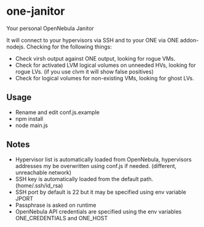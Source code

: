 # one-janitor
Your personal OpenNebula Janitor

It will connect to your hypervisors via SSH and to your ONE via ONE addon-nodejs. Checking for the following things:

* Check virsh output against ONE output, looking for rogue VMs.
* Check for activated LVM logical volumes on unneeded HVs, looking for rogue LVs. (if you use clvm it will show false positives)
* Check for logical volumes for non-existing VMs, looking for ghost LVs.

## Usage

* Rename and edit conf.js.example
* npm install
* node main.js

## Notes

* Hypervisor list is automatically loaded from OpenNebula, hypervisors addresses my be overwritten using conf.js if needed. (different, unreachable network)
* SSH key is automatically loaded from the default path. (home/.ssh/id_rsa)
* SSH port by default is 22 but it may be specified using env variable JPORT
* Passphrase is asked on runtime
* OpenNebula API credentials are specified using the env variables ONE_CREDENTIALS and ONE_HOST
